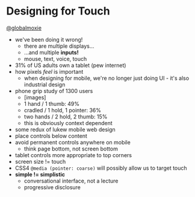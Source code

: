 # Designing for Touch
[@globalmoxie](http://twitter.com/globalmoxie)

* we've been doing it wrong!
	* there are multiple displays...
	* ...and multiple **inputs!**
	* mouse, text, voice, touch
* 31% of US adults own a tablet (pew internet)
* how pixels *feel* is important
	* when designing for mobile, we're no longer just doing UI - it's also industrial design
* phone grip study of 1300 users
	* [images]
	* 1 hand / 1 thumb: 49%
	* cradled / 1 hold, 1 pointer: 36%
	* two hands / 2 hold, 2 thumb: 15%
	* this is obviously context dependent
* some redux of lukew mobile web design
* place controls below content
* avoid permanent controls anywhere on mobile
	* think page bottom, not screen bottom
* tablet controls more appropriate to top corners
* screen size != touch
* CSS4 `@media (pointer: coarse)` will possibly allow us to target touch
* **simple != simplistic**
	* conversational interface, not a lecture
	* progressive disclosure